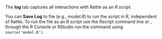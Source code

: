 The **log** tab captures all interactions with Rattle as an *R script*.

You can **Save Log** to file (e.g., *model.R*) to run the script in R,
independent of Rattle. To run the file as an R script use the Rscript
command line or , through the R Console or RStudio run the command
using `source('model.R')`.
